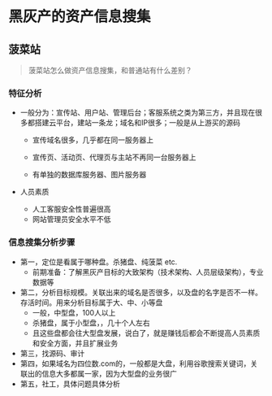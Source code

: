 # 黑灰产的资产信息搜集

## 菠菜站

> 菠菜站怎么做资产信息搜集，和普通站有什么差别？ 

### 特征分析

- 一般分为：宣传站、用户站、管理后台；客服系统之类为第三方，并且现在很多都搭建云平台，建站一条龙；域名和IP很多；一般是从上游买的源码

  - 宣传域名很多，几乎都在同一服务器上

  - 宣传页、活动页、代理页与主站不再同一台服务器上

  - 有单独的数据库服务器、图片服务器

    

- 人员素质
  - 人工客服安全性普遍很高
  - 网站管理员安全水平不低



### 信息搜集分析步骤

- 第一，定位是看属于哪种盘。杀猪盘、纯菠菜 etc.
  -  前期准备：了解黑灰产目标的大致架构（技术架构、人员层级架构），专业数据等
- 第二，分析目标规模。关联出来的域名是否很多，以及盘的名字是否不一样。存活时间。用来分析目标属于大、中、小等盘
  - 一般，中型盘，100人以上
  - 杀猪盘，属于小型盘，，几十个人左右
  - 且这些盘都会往大型盘发展，说白了，就是赚钱后都会不断提高人员素质和安全方面，并且扩展业务
- 第三，找源码、审计
- 第四，如果域名为四位数.com的，一般都是大盘，利用谷歌搜索关键词，关联出的信息大多都属一家，因为大型盘的业务很广
- 第五，社工，具体问题具体分析